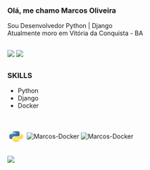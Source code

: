 ### Olá, me chamo Marcos Oliveira 
Sou Desenvolvedor Python | Django <br>
Atualmente moro em Vitória da Conquista - BA

##

<div>
  <img height="100em" src="https://github-readme-stats.vercel.app/api?username=marcos-osg&theme=gotham&show_icons=true" />
  <img height="100em" src="https://github-readme-stats.vercel.app/api/top-langs/?username=marcos-osg&theme=gotham&layout=compact" />
</div>

##
### SKILLS
+ Python
+ Django
+ Docker

##
<div style="display: inline_block"><br>
  <img align="center" alt="Marcos-Python" height="30" width="40" src="https://raw.githubusercontent.com/devicons/devicon/master/icons/python/python-original.svg">
  <img align="center" alt="Marcos-Docker" height="30" width="40" src="https://cdn.jsdelivr.net/gh/devicons/devicon/icons/docker/docker-original-wordmark.svg" />
  <img align="center" alt="Marcos-Docker" height="30" width="40" src="https://cdn.jsdelivr.net/gh/devicons/devicon/icons/django/django-original.svg" />
  
</div>

## 

<a href="https://www.linkedin.com/in/marcos-sousa-oliveira/" target="_blank"><img src="https://img.shields.io/badge/-LinkedIn-%230077B5?style=for-the-badge&logo=linkedin&logoColor=white" target="_blank"></a>
<!--
**Marcos-osg/marcos-osg** is a ✨ _special_ ✨ repository because its `README.md` (this file) appears on your GitHub profile.

Here are some ideas to get you started:

- 🔭 I’m currently working on ...
- 🌱 I’m currently learning ...
- 👯 I’m looking to collaborate on ...
- 🤔 I’m looking for help with ...
- 💬 Ask me about ...
- 📫 How to reach me: ...
- 😄 Pronouns: ...
- ⚡ Fun fact: ...
-->
